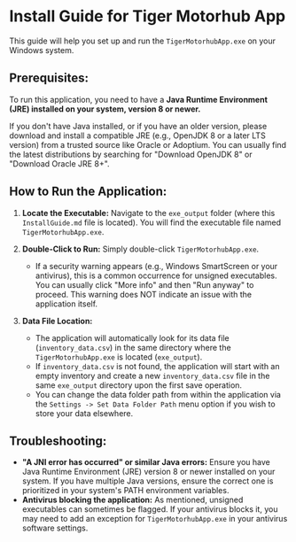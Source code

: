 # Install Guide for Tiger Motorhub App

This guide will help you set up and run the `TigerMotorhubApp.exe` on your Windows system.

## Prerequisites:
To run this application, you need to have a **Java Runtime Environment (JRE) installed on your system, version 8 or newer.**

If you don't have Java installed, or if you have an older version, please download and install a compatible JRE (e.g., OpenJDK 8 or a later LTS version) from a trusted source like Oracle or Adoptium. You can usually find the latest distributions by searching for "Download OpenJDK 8" or "Download Oracle JRE 8+".

## How to Run the Application:

1.  **Locate the Executable:** Navigate to the `exe_output` folder (where this `InstallGuide.md` file is located). You will find the executable file named `TigerMotorhubApp.exe`.

2.  **Double-Click to Run:** Simply double-click `TigerMotorhubApp.exe`.
    *   If a security warning appears (e.g., Windows SmartScreen or your antivirus), this is a common occurrence for unsigned executables. You can usually click "More info" and then "Run anyway" to proceed. This warning does NOT indicate an issue with the application itself.

3.  **Data File Location:**
    *   The application will automatically look for its data file (`inventory_data.csv`) in the same directory where the `TigerMotorhubApp.exe` is located (`exe_output`).
    *   If `inventory_data.csv` is not found, the application will start with an empty inventory and create a new `inventory_data.csv` file in the same `exe_output` directory upon the first save operation.
    *   You can change the data folder path from within the application via the `Settings -> Set Data Folder Path` menu option if you wish to store your data elsewhere.

## Troubleshooting:

*   **"A JNI error has occurred" or similar Java errors:** Ensure you have Java Runtime Environment (JRE) version 8 or newer installed on your system. If you have multiple Java versions, ensure the correct one is prioritized in your system's PATH environment variables.
*   **Antivirus blocking the application:** As mentioned, unsigned executables can sometimes be flagged. If your antivirus blocks it, you may need to add an exception for `TigerMotorhubApp.exe` in your antivirus software settings. 
